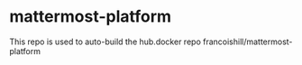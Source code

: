 # mattermost-platform
This repo is used to auto-build the hub.docker repo francoishill/mattermost-platform
